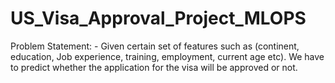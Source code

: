 # US_Visa_Approval_Project_MLOPS

Problem Statement: - Given certain set of features such as (continent, education,
Job experience, training, employment, current age etc). We have to predict whether the application for the visa will be approved or not.


